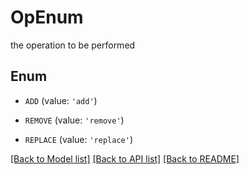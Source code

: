 # OpEnum

the operation to be performed

## Enum

* `ADD` (value: `'add'`)

* `REMOVE` (value: `'remove'`)

* `REPLACE` (value: `'replace'`)

[[Back to Model list]](../README.md#documentation-for-models) [[Back to API list]](../README.md#documentation-for-api-endpoints) [[Back to README]](../README.md)


